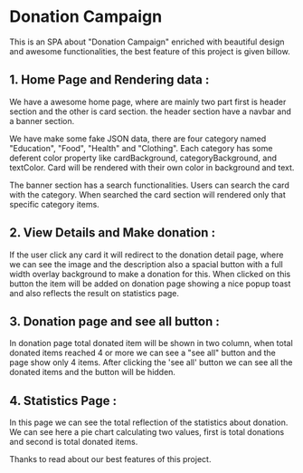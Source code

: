 # Donation Campaign

This is an SPA about "Donation Campaign" enriched with beautiful design and awesome functionalities, the best feature of this project is given billow.

## 1. Home Page and Rendering data :
We have a awesome home page, where are mainly two part first is header section and the other is card section. the header section have a navbar and a banner section.

We have make some fake JSON data, there are four category named "Education", "Food", "Health" and "Clothing". Each category has some deferent color property like cardBackground, categoryBackground, and textColor. Card will be rendered with their own color in background and text.

The banner section has a search functionalities. Users can search the card with the category. When searched the card section will rendered only that specific category items.

## 2. View Details and Make donation :
If the user click any card it will redirect to the donation detail page, where we can see the image and the description also a spacial button with a full width overlay background to make a donation for this. When clicked on this button the item will be added on donation page showing a nice popup toast and also reflects the result on statistics page.

## 3. Donation page and see all button :
In donation page total donated item will be shown in two column, when total donated items reached 4 or more we can see a "see all" button and the page show only 4 items. After clicking the 'see all' button we can see all the donated items and the button will be hidden.

## 4. Statistics Page :
In this page we can see the total reflection of the statistics about donation. We can see here a pie chart calculating two values, first is total donations and second is total donated items.

Thanks to read about our best features of this project.
